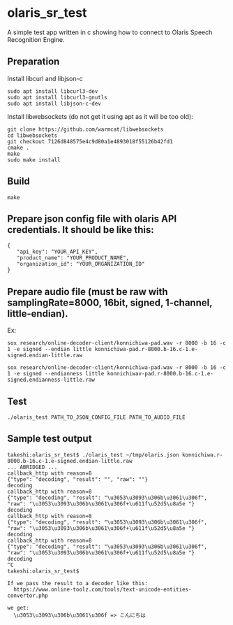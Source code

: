 # olaris_sr_test
A simple test app written in c showing how to connect to Olaris Speech Recognition Engine.

## Preparation

Install libcurl and libjson-c
```
sudo apt install libcurl3-dev
sudo apt install libcurl3-gnutls
sudo apt install libjson-c-dev
```

Install libwebsockets (do not get it using apt as it will be too old):
```
git clone https://github.com/warmcat/libwebsockets
cd libwebsockets
git checkout 7126d848575e4c9d80a1e4893018f55126b42fd1
cmake .
make
sudo make install
```

## Build
```
make
```

## Prepare json config file with olaris API credentials. It should be like this:
```
{
   "api_key": "YOUR_API_KEY",
   "product_name": "YOUR_PRODUCT_NAME",
   "organization_id": "YOUR_ORGANIZATION_ID"
}
```

## Prepare audio file (must be raw with samplingRate=8000, 16bit, signed, 1-channel, little-endian).
Ex:
```
sox research/online-decoder-client/konnichiwa-pad.wav -r 8000 -b 16 -c 1 -e signed --endian little konnichiwa-pad.r-8000.b-16.c-1.e-signed.endian-little.raw

sox research/online-decoder-client/konnichiwa-pad.wav -r 8000 -b 16 -c 1 -e signed --endianness little konnichiwav-pad.r-8000.b-16.c-1.e-signed.endianness-little.raw
```
  

## Test
```
./olaris_test PATH_TO_JSON_CONFIG_FILE PATH_TO_AUDIO_FILE
```

## Sample test output
```
takeshi:olaris_sr_test$ ./olaris_test ~/tmp/olaris.json konnichiwa.r-8000.b-16.c-1.e-signed.endian-little.raw 
... ABRIDGED ...
callback_http with reason=8
{"type": "decoding", "result": "", "raw": ""}
decoding
callback_http with reason=8
{"type": "decoding", "result": "\u3053\u3093\u306b\u3061\u306f", "raw": "\u3053\u3093\u306b\u3061\u306f+\u611f\u52d5\u8a5e "}
decoding
callback_http with reason=8
{"type": "decoding", "result": "\u3053\u3093\u306b\u3061\u306f", "raw": "\u3053\u3093\u306b\u3061\u306f+\u611f\u52d5\u8a5e "}
decoding
callback_http with reason=8
{"type": "decoding", "result": "\u3053\u3093\u306b\u3061\u306f", "raw": "\u3053\u3093\u306b\u3061\u306f+\u611f\u52d5\u8a5e "}
decoding
^C
takeshi:olaris_sr_test$ 

If we pass the result to a decoder like this:
  https://www.online-toolz.com/tools/text-unicode-entities-convertor.php

we get:
  \u3053\u3093\u306b\u3061\u306f => こんにちは
```



